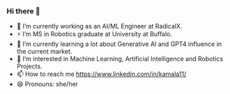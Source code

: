 ### Hi there 👋

- 🔭 I’m currently working as an AI/ML Engineer at RadicalX.
- ⚡ I’m MS in Robotics graduate at University at Buffalo.
- 🌱 I’m currently learning a lot about Generative AI and GPT4 influence in the current market.
- 👀 I’m interested in Machine Learning, Artificial Intelligence and Robotics Projects.
- 📫 How to reach me https://www.linkedin.com/in/kamala11/
- 😄 Pronouns: she/her

